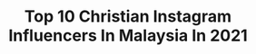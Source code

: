 ---
title: Top 10 Christian Instagram Influencers In Malaysia In 2021
description: >-
  Find top christian Instagram influencers in Malaysia in 2021. Most popular hashtags: #malaysia #cmco #exploretocreate.
platform: Instagram
hits: 12
text_top: Identify the most popular Instagram influencers on inBeat.
text_bottom: inBeat holds 12 Instagram influencers like this in Malaysia for you to pitch.
profiles:
  - username: "mabel_goo"
    fullname: >-
      💓MabeL。
    bio: >-
      Dancer 💃🏻 ∥ Business 🎓 ∥ Flight Attendant 🛫 Chinese - Christian ✞ For work : ✉ mabelgoo24@gmail.com
    location: "Malaysia"
    followers: 234148
    engagement: 336
    commentsToLikes: 0.009752
    id: ck5c8ka579o5n0i110szvm3hw
    verified: false
    hashtags: "#throwback, #shopeemy, #shopeebrandsfestival, #shooting"
  - username: "ficflora"
    fullname: >-
      Flora Feng 馮蘿菈🌹
    bio: >-
      Designer | Life Sharing | Christian "Have courage and be kind." 📩florafengs@gmail.com
    location: "Malaysia"
    followers: 18805
    engagement: 285
    commentsToLikes: 0.027413
    id: ck5pzlacg1j6g0i11z3v6regg
    verified: false
    hashtags: "#5gf, #ootd, #tryme, #wearecaia"
  - username: "christiancoujin"
    fullname: >-
      𝕾𝕶𝖄𝕵𝕴𝕹                      xシ
    bio: >-
      🇺🇸 🇲🇾 🇮🇩 🇸🇬
    location: "Malaysia"
    followers: 50828
    engagement: 255
    commentsToLikes: 0.018956
    id: ck5buvc1qii3b0i113hbxjtqf
    verified: false
    hashtags: "#theforceawakens, #stayathome, #staystrong"
  - username: "juliannefabulous"
    fullname: >-
      𝓙𝓾𝓵𝓲𝓪𝓷𝓷𝓮𝓯𝓪𝓫𝓾𝓵𝓸𝓾𝓼
    bio: >-
      Shoo shoo .. sincere followers only 🤨..
    location: "Malaysia"
    followers: 23374
    engagement: 2532
    commentsToLikes: 0.506752
    id: ckap18vbntjsa0i782zwahwl4
    verified: false
    hashtags: "#covidmalaysia, #thatquarantinelife, #tightfit, #enjoyingmytime"
  - username: "sarahmaylow"
    fullname: >-
      Malaysia No.1 Tarot Reader 🔮🃏
    bio: >-
      Cult Leader | Astrologer | Miss Msia Earth Energetic ‘13 | Sociologist | PhD Candidate | Boss @sarahmaylowtarotacademy 👇Book a TAROT READING👇
    location: "Malaysia"
    followers: 47972
    engagement: 244
    commentsToLikes: 0.014824
    id: ck5hdx1pdptcl0i11m5ynfrid
    verified: false
    hashtags: "#malaysia, #smltarot, #tarot, #kltarot"
  - username: "times.new.romance"
    fullname: >-
      Liam | 粘悦馨
    bio: >-
      @sheenaliam Timesnewromance.info@gmail.com @naughton_gallery 17.9.2020 - 31.01.2021
    location: "Malaysia"
    followers: 307319
    engagement: 323
    commentsToLikes: 0.003828
    id: ck5bv0357iqoh0i11tf8adnz0
    verified: false
    hashtags: "#handembroidery, #stitch, #davidlynch, #paulmccarthy"
  - username: "hobartkho"
    fullname: >-
      Hobart Kho
    bio: >-
      Wedding, food, travel & lifestyle Foodie vlogger Runner | Marathon, Ultra & OCRs Shopee Ambassador Kuching, Sarawak, Borneo Got food? will travel
    location: "Malaysia"
    followers: 10406
    engagement: 497
    commentsToLikes: 0.009538
    id: ck6twhwuis2u30j71sg9fm8zu
    verified: false
    hashtags: "#dronelife, #explore, #instaeats, #stayhome"
  - username: "vatiorider99"
    fullname: >-
      DanyboYie
    bio: >-
      Already the best that i can be... Nothing more to complaint about... ⭐️Pelesitbikerz ⭐️PelesitbikerzTrG
    location: "Malaysia"
    followers: 34990
    engagement: 202
    commentsToLikes: 0.011338
    id: ck14j90dkj5ql0i191c79shpf
    verified: false
    hashtags: "#adilroti, #ducaticorse, #ducatilife, #ganukita"
  - username: "jodichristian_"
    fullname: >-
      Jodi Christian Purba
    bio: >-
      My Nature, My World 🌍🍃 📍Jakarta, Indonesia
    location: "Malaysia"
    followers: 42928
    engagement: 235
    commentsToLikes: 0.019589
    id: ck6u77iz3jx7c0j71u7x9l4zj
    verified: false
    hashtags: "#bavarianfolkdance, #merrychristmas, #travel, #adventure"
  - username: "christinasiulan"
    fullname: >-
      Christina (크리스티나)
    bio: >-
      @onearts_en - "fanochristina" for 20% off @senseoftouchmalaysia - "christinasiulan" for spec price 🖤✈️Travel 🖤💄🖤🍱☕ 🖤💃- ZIN 📍KL Collab👉DM ✨ Psalm 23
    location: "Malaysia"
    followers: 26997
    engagement: 509
    commentsToLikes: 0.225455
    id: ckap6fs9ufpuh0i78qpj16l59
    verified: false
    hashtags: "#tbt, #staysafe, #healthylifestyle, #healthy"
---